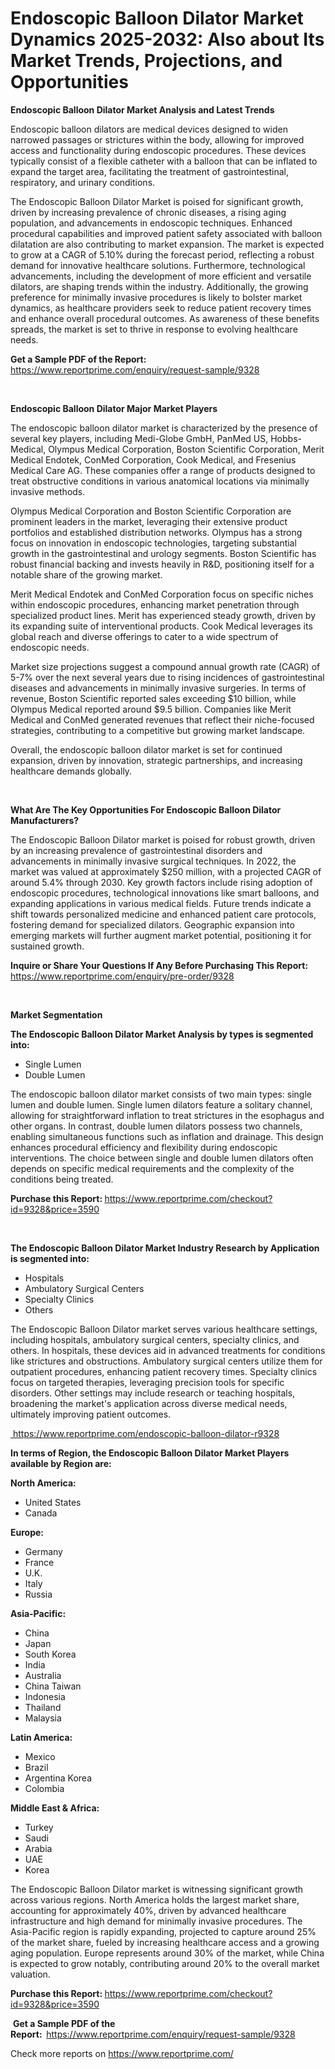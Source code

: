 <p><h1>Endoscopic Balloon Dilator Market Dynamics 2025-2032: Also about Its Market Trends, Projections, and Opportunities</h1></p><p><strong>Endoscopic Balloon Dilator Market Analysis and Latest Trends</strong></p>
<p><p>Endoscopic balloon dilators are medical devices designed to widen narrowed passages or strictures within the body, allowing for improved access and functionality during endoscopic procedures. These devices typically consist of a flexible catheter with a balloon that can be inflated to expand the target area, facilitating the treatment of gastrointestinal, respiratory, and urinary conditions.</p><p>The Endoscopic Balloon Dilator Market is poised for significant growth, driven by increasing prevalence of chronic diseases, a rising aging population, and advancements in endoscopic techniques. Enhanced procedural capabilities and improved patient safety associated with balloon dilatation are also contributing to market expansion. The market is expected to grow at a CAGR of 5.10% during the forecast period, reflecting a robust demand for innovative healthcare solutions. Furthermore, technological advancements, including the development of more efficient and versatile dilators, are shaping trends within the industry. Additionally, the growing preference for minimally invasive procedures is likely to bolster market dynamics, as healthcare providers seek to reduce patient recovery times and enhance overall procedural outcomes. As awareness of these benefits spreads, the market is set to thrive in response to evolving healthcare needs.</p></p>
<p><strong>Get a Sample PDF of the Report:&nbsp;</strong> <a href="https://www.reportprime.com/enquiry/request-sample/9328?utm_campaign=3177&utm_medium=2&utm_source=Github&utm_content=ia&utm_term=20032025&utm_id=endoscopic-balloon-dilator">https://www.reportprime.com/enquiry/request-sample/9328</a></p>
<p>&nbsp;</p>
<p><strong>Endoscopic Balloon Dilator Major Market Players</strong></p>
<p><p>The endoscopic balloon dilator market is characterized by the presence of several key players, including Medi-Globe GmbH, PanMed US, Hobbs-Medical, Olympus Medical Corporation, Boston Scientific Corporation, Merit Medical Endotek, ConMed Corporation, Cook Medical, and Fresenius Medical Care AG. These companies offer a range of products designed to treat obstructive conditions in various anatomical locations via minimally invasive methods.</p><p>Olympus Medical Corporation and Boston Scientific Corporation are prominent leaders in the market, leveraging their extensive product portfolios and established distribution networks. Olympus has a strong focus on innovation in endoscopic technologies, targeting substantial growth in the gastrointestinal and urology segments. Boston Scientific has robust financial backing and invests heavily in R&D, positioning itself for a notable share of the growing market.</p><p>Merit Medical Endotek and ConMed Corporation focus on specific niches within endoscopic procedures, enhancing market penetration through specialized product lines. Merit has experienced steady growth, driven by its expanding suite of interventional products. Cook Medical leverages its global reach and diverse offerings to cater to a wide spectrum of endoscopic needs.</p><p>Market size projections suggest a compound annual growth rate (CAGR) of 5-7% over the next several years due to rising incidences of gastrointestinal diseases and advancements in minimally invasive surgeries. In terms of revenue, Boston Scientific reported sales exceeding $10 billion, while Olympus Medical reported around $9.5 billion. Companies like Merit Medical and ConMed generated revenues that reflect their niche-focused strategies, contributing to a competitive but growing market landscape. </p><p>Overall, the endoscopic balloon dilator market is set for continued expansion, driven by innovation, strategic partnerships, and increasing healthcare demands globally.</p></p>
<p>&nbsp;</p>
<p><strong>What Are The Key Opportunities For Endoscopic Balloon Dilator Manufacturers?</strong></p>
<p><p>The Endoscopic Balloon Dilator market is poised for robust growth, driven by an increasing prevalence of gastrointestinal disorders and advancements in minimally invasive surgical techniques. In 2022, the market was valued at approximately $250 million, with a projected CAGR of around 5.4% through 2030. Key growth factors include rising adoption of endoscopic procedures, technological innovations like smart balloons, and expanding applications in various medical fields. Future trends indicate a shift towards personalized medicine and enhanced patient care protocols, fostering demand for specialized dilators. Geographic expansion into emerging markets will further augment market potential, positioning it for sustained growth.</p></p>
<p><strong>Inquire or Share Your Questions If Any Before Purchasing This Report:</strong> <a href="https://www.reportprime.com/enquiry/pre-order/9328?utm_campaign=3177&utm_medium=2&utm_source=Github&utm_content=ia&utm_term=20032025&utm_id=endoscopic-balloon-dilator">https://www.reportprime.com/enquiry/pre-order/9328</a></p>
<p>&nbsp;</p>
<p><strong>Market Segmentation</strong></p>
<p><strong>The Endoscopic Balloon Dilator Market Analysis by types is segmented into:</strong></p>
<p><ul><li>Single Lumen</li><li>Double Lumen</li></ul></p>
<p><p>The endoscopic balloon dilator market consists of two main types: single lumen and double lumen. Single lumen dilators feature a solitary channel, allowing for straightforward inflation to treat strictures in the esophagus and other organs. In contrast, double lumen dilators possess two channels, enabling simultaneous functions such as inflation and drainage. This design enhances procedural efficiency and flexibility during endoscopic interventions. The choice between single and double lumen dilators often depends on specific medical requirements and the complexity of the conditions being treated.</p></p>
<p><strong>Purchase this Report:&nbsp;</strong><a href="https://www.reportprime.com/checkout?id=9328&price=3590&utm_campaign=3177&utm_medium=2&utm_source=Github&utm_content=ia&utm_term=20032025&utm_id=endoscopic-balloon-dilator">https://www.reportprime.com/checkout?id=9328&price=3590</a></p>
<p>&nbsp;</p>
<p><strong>The Endoscopic Balloon Dilator Market Industry Research by Application is segmented into:</strong></p>
<p><ul><li>Hospitals</li><li>Ambulatory Surgical Centers</li><li>Specialty Clinics</li><li>Others</li></ul></p>
<p><p>The Endoscopic Balloon Dilator market serves various healthcare settings, including hospitals, ambulatory surgical centers, specialty clinics, and others. In hospitals, these devices aid in advanced treatments for conditions like strictures and obstructions. Ambulatory surgical centers utilize them for outpatient procedures, enhancing patient recovery times. Specialty clinics focus on targeted therapies, leveraging precision tools for specific disorders. Other settings may include research or teaching hospitals, broadening the market's application across diverse medical needs, ultimately improving patient outcomes.</p></p>
<p><a href="https://www.reportprime.com/endoscopic-balloon-dilator-r9328?utm_campaign=3177&utm_medium=2&utm_source=Github&utm_content=ia&utm_term=20032025&utm_id=endoscopic-balloon-dilator">&nbsp;https://www.reportprime.com/endoscopic-balloon-dilator-r9328</a></p>
<p><strong>In terms of Region, the Endoscopic Balloon Dilator Market Players available by Region are:</strong></p>
<p>
    <p> <strong> North America: </strong>
        <ul>
            <li>United States</li>
            <li>Canada</li>
        </ul>
        </p> 
    <p> <strong> Europe: </strong>
        <ul>
            <li>Germany</li>
            <li>France</li>
            <li>U.K.</li>
            <li>Italy</li>
            <li>Russia</li>
        </ul>
        </p> 
    <p> <strong> Asia-Pacific: </strong>
        <ul>
            <li>China</li>
            <li>Japan</li>
            <li>South Korea</li>
            <li>India</li>
            <li>Australia</li>
            <li>China Taiwan</li>
            <li>Indonesia</li>
            <li>Thailand</li>
            <li>Malaysia</li>
        </ul>
        </p> 
    <p> <strong> Latin America: </strong>
        <ul>
            <li>Mexico</li>
            <li>Brazil</li>
            <li>Argentina Korea</li>
            <li>Colombia</li>
        </ul>
        </p> 
    <p> <strong> Middle East & Africa: </strong>
        <ul>
            <li>Turkey</li>
            <li>Saudi</li>
            <li>Arabia</li>
            <li>UAE</li>
            <li>Korea</li>
        </ul>
    </p>
    </p>
<p><p>The Endoscopic Balloon Dilator market is witnessing significant growth across various regions. North America holds the largest market share, accounting for approximately 40%, driven by advanced healthcare infrastructure and high demand for minimally invasive procedures. The Asia-Pacific region is rapidly expanding, projected to capture around 25% of the market share, fueled by increasing healthcare access and a growing aging population. Europe represents around 30% of the market, while China is expected to grow notably, contributing around 20% to the overall market valuation.</p></p>
<p><strong>Purchase this Report: </strong><a href="https://www.reportprime.com/checkout?id=9328&price=3590&utm_campaign=3177&utm_medium=2&utm_source=Github&utm_content=ia&utm_term=20032025&utm_id=endoscopic-balloon-dilator">https://www.reportprime.com/checkout?id=9328&price=3590</a></p>
<p>&nbsp;<strong>Get a Sample PDF of the Report:&nbsp;&nbsp;</strong><a href="https://www.reportprime.com/enquiry/request-sample/9328?utm_campaign=3177&utm_medium=2&utm_source=Github&utm_content=ia&utm_term=20032025&utm_id=endoscopic-balloon-dilator">https://www.reportprime.com/enquiry/request-sample/9328</a></p>
<p><strong></strong></p>
<p>Check more reports on <a href="https://www.reportprime.com/?utm_campaign=3177&utm_medium=2&utm_source=Github&utm_content=ia&utm_term=20032025&utm_id=endoscopic-balloon-dilator">https://www.reportprime.com/</a></p>